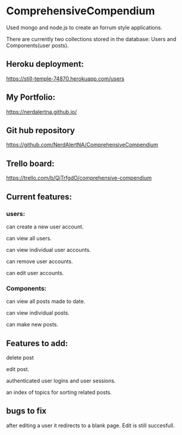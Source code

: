 # ComprehensiveCompendium

Used mongo and node.js to create an forrum style applications.

There are currently two collections stored in the database: Users and Components(user posts).


## Heroku deployment:
https://still-temple-74870.herokuapp.com/users


## My Portfolio:
https://nerdalertna.github.io/


## Git hub repository
https://github.com/NerdAlertNA/ComprehensiveCompendium


## Trello board:
https://trello.com/b/QjTrfgdO/comprehensive-compendium


## Current features:

### users:
can create a new user account.

can view all users.

can view individual user accounts.

can remove user accounts.

can edit user accounts.

### Components:
can view all posts made to date.

can view individual posts.

can make new posts.



## Features to add:
delete post

edit post.

authenticated user logins and user sessions.

an index of topics for sorting related posts.



## bugs to fix
after editing a user it redirects to a blank page. Edit is still succesfull.




